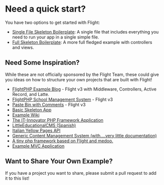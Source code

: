 # Need a quick start?

You have two options to get started with Flight:

- [Single File Skeleton Boilerplate](https://github.com/flightphp/skeleton-simple): A single file that includes everything you need to run your app in a single simple file.
- [Full Skeleton Boilerplate](https://github.com/flightphp/skeleton): A more full fledged example with controllers and views.

## Need Some Inspiration?

While these are not officially sponsored by the Flight Team, these could give you ideas on how to structure your own projects that are built with Flight!

- [FlightPHP Example Blog](https://github.com/n0nag0n/flightphp-blog) - Flight v3 with Middleware, Controllers, Active Record, and Latte.
- [FlightPHP School Management System](https://github.com/krmu/FlightPHP_School) - Flight v3
- [Paste Bin with Comments](https://github.com/n0nag0n/commie2) - Flight v3
- [Basic Skeleton App](https://github.com/markhughes/flight-skeleton)
- [Example Wiki](https://github.com/Skayo/FlightWiki)
- [The IT-Innovator PHP Framework Application](https://github.com/itinnovator/myphp-app)
- [LittleEducationalCMS (Spanish)](https://github.com/casgin/LittleEducationalCMS)
- [Italian Yellow Pages API](https://github.com/chiccomagnus/PGAPI)
- [Generic Content Management System (with....very little documentation)](https://github.com/recepuncu/cms)
- [A tiny php framework based on Flight and medoo.](https://github.com/ycrao/tinyme)
- [Example MVC Application](https://github.com/paddypei/Flight-MVC)

## Want to Share Your Own Example?

If you have a project you want to share, please submit a pull request to add it to this list!
